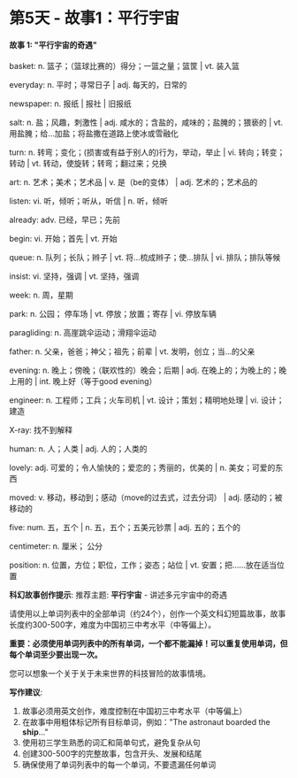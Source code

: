 # 第5天 - 故事1：平行宇宙

#### 故事 1: "平行宇宙的奇遇"

basket: n. 篮子；（篮球比赛的）得分；一篮之量；篮筐 | vt. 装入篮

everyday: n. 平时；寻常日子 | adj. 每天的，日常的

newspaper: n. 报纸 | 报社 | 旧报纸

salt: n. 盐；风趣，刺激性 | adj. 咸水的；含盐的，咸味的；盐腌的；猥亵的 | vt. 用盐腌；给…加盐；将盐撒在道路上使冰或雪融化

turn: n. 转弯；变化；(损害或有益于别人的)行为，举动，举止 | vi. 转向；转变；转动 | vt. 转动，使旋转；转弯；翻过来；兑换

art: n. 艺术；美术；艺术品 | v. 是（be的变体） | adj. 艺术的；艺术品的

listen: vi. 听，倾听；听从，听信 | n. 听，倾听

already: adv. 已经，早已；先前

begin: vi. 开始；首先 | vt. 开始

queue: n. 队列；长队；辫子 | vt. 将…梳成辫子；使…排队 | vi. 排队；排队等候

insist: vi. 坚持，强调 | vt. 坚持，强调

week: n. 周，星期

park: n. 公园； 停车场 | vt. 停放；放置；寄存 | vi. 停放车辆

paragliding: n. 高崖跳伞运动；滑翔伞运动

father: n. 父亲，爸爸；神父；祖先；前辈 | vt. 发明，创立；当…的父亲

evening: n. 晚上；傍晚；（联欢性的）晚会；后期 | adj. 在晚上的；为晚上的；晚上用的 | int. 晚上好（等于good evening）

engineer: n. 工程师；工兵；火车司机 | vt. 设计；策划；精明地处理 | vi. 设计；建造

X-ray: 找不到解释

human: n. 人；人类 | adj. 人的；人类的

lovely: adj. 可爱的；令人愉快的；爱恋的；秀丽的，优美的 | n. 美女；可爱的东西

moved: v. 移动，移动到；感动（move的过去式，过去分词） | adj. 感动的；被移动的

five: num. 五，五个 | n. 五，五个；五美元钞票 | adj. 五的；五个的

centimeter: n.  厘米； 公分

position: n. 位置，方位；职位，工作；姿态；站位 | vt. 安置；把……放在适当位置

**科幻故事创作提示**:
推荐主题: **平行宇宙** - 讲述多元宇宙中的奇遇

请使用以上单词列表中的全部单词（约24个），创作一个英文科幻短篇故事，故事长度约300-500字，难度为中国初三中考水平（中等偏上）。

**重要：必须使用单词列表中的所有单词，一个都不能漏掉！可以重复使用单词，但每个单词至少要出现一次。**

您可以想象一个关于关于未来世界的科技冒险的故事情境。

**写作建议**: 
1. 故事必须用英文创作，难度控制在中国初三中考水平（中等偏上）
2. 在故事中用粗体标记所有目标单词，例如："The astronaut boarded the **ship**..."
3. 使用初三学生熟悉的词汇和简单句式，避免复杂从句
4. 创建300-500字的完整故事，包含开头、发展和结尾
5. 确保使用了单词列表中的每一个单词，不要遗漏任何单词
